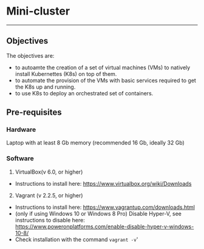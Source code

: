 # Mini-cluster
-------------------------

## Objectives

The objectives are:
- to autoamte the creation of a set of virtual machines (VMs) to natively install Kubernettes (K8s) on top of them.
- to automate the provision of the VMs with basic services required to get the K8s up and running.
- to use K8s to deploy an orchestrated set of containers.



## Pre-requisites

### Hardware
Laptop with at least 8 Gb memory (recommended 16 Gb, ideally 32 Gb)

### Software
1. VirtualBox(v 6.0, or higher)
* Instructions to install here: https://www.virtualbox.org/wiki/Downloads 


2. Vagrant (v 2.2.5, or higher) 
* Instructions to install here: https://www.vagrantup.com/downloads.html
* (only if using Windows 10 or Windows 8 Pro) Disable Hyper-V, see instructions to disable here: https://www.poweronplatforms.com/enable-disable-hyper-v-windows-10-8/
* Check installation with the command `vagrant -v`'


